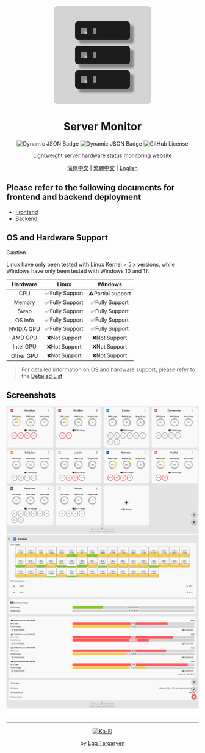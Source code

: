 <div align="center">

![Server Monitor Logo](./icon/Server_Monitor.svg)

</div>

<div align="center">

# Server Monitor

</div>

<div align="center">

![Dynamic JSON Badge](https://img.shields.io/badge/dynamic/json?url=https%3A%2F%2Fraw.githubusercontent.com%2Fdzxrly%2Fserver-monitor%2Ffrontend%2Fpackage.json&query=%24.version&prefix=V&style=flat-square&label=Frontend%20Version&color=8ac926) ![Dynamic JSON Badge](https://img.shields.io/badge/dynamic/json?url=https%3A%2F%2Fraw.githubusercontent.com%2Fdzxrly%2Fserver-monitor%2Fbackend%2Finfo.json&query=%24.version&prefix=V&style=flat-square&label=Backend%20Version&color=ffca3a) ![GitHub License](https://img.shields.io/github/license/dzxrly/server-monitor?style=flat-square&label=License&color=ff595e)

</div>

<div align="center">

Lightweight server hardware status monitoring website

</div>

<div align="center">

[简体中文](./docs/zh-CN/README.md) | [繁體中文](./docs/zh-TW/README.md) | [English](./README.md)

</div>

## Please refer to the following documents for frontend and backend deployment

- [Frontend](https://github.com/dzxrly/server-monitor/blob/frontend/README.md)
- [Backend](https://github.com/dzxrly/server-monitor/blob/backend/README.md)

## OS and Hardware Support

> [!CAUTION]
> 
> Linux have only been tested with Linux Kernel > 5.x versions, while Windows have only been tested with Windows 10 and 11.

<div align="center">

|  Hardware  |     Linux      |  Windows  |
|:----------:|:--------------:| :-------: |
|    CPU     | ✅Fully Support | ⚠️Partial support |
|   Memory   |     ✅Fully Support      | ✅Fully Support |
|    Swap    |     ✅Fully Support      | ✅Fully Support |
| OS Info | ✅Fully Support | ✅Fully Support |
| NVIDIA GPU |     ✅Fully Support      | ✅Fully Support |
|  AMD GPU   |      ❌Not Support      |  ❌Not Support  |
| Intel GPU  |      ❌Not Support      |  ❌Not Support  |
| Other GPU  |      ❌Not Support      |  ❌Not Support  |

</div >

> For detailed information on OS and hardware support, please refer to the [Detailed List](./HardwareSupportList.md)

## Screenshots

<div align="center">

![main page](./img/en-US/main_page.png)
![server details](./img/en-US/server_detail.png)

</div>

---

<div align="center">

[![Ko-Fi](https://img.shields.io/badge/Ko--fi-F16061?style=for-the-badge&logo=ko-fi&logoColor=white)](https://ko-fi.com/eggtargaryen)

</div>

<div align="center">

by [Egg Targaryen](https://eggtargaryen.com)

</div>
